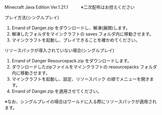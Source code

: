 Minecraft Java Edition Ver.1.21.1　　　※二次配布はお控えください

プレイ方法(シングルプレイ)  
1. Errand of Danger.zip をダウンロードし、解凍(展開)します。  
2. 解凍したフォルダをマインクラフトの saves フォルダ内に移動させます。
3. マインクラフトを起動し、プレイできることを確かめてください。

リソースパックが導入されていない場合(シングルプレイ)
1. Errand of Danger Resourcepack.zip をダウンロードします。
2. ダウンロードしたzipファイルをマインクラフトの resourcepacks フォルダ内に移動させます。
3. マインクラフトを起動し、設定、リソースパック の順でメニューを開きます。
4. Errand of Danger.zip を適用させてください。

※なお、シングルプレイの場合はワールドに入る際にリソースパックが適用されます。
